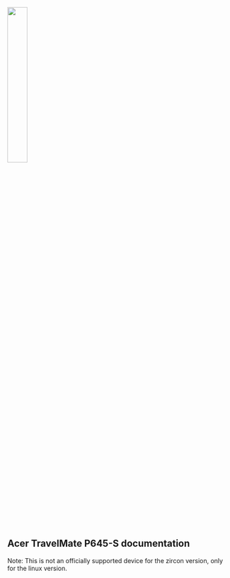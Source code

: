 <p align="left">
  <img width="30%" src="https://github.com/dahlia-os/documentation/blob/master/assets/images/logo/new/dahliaOS_logo_with_text_black.svg"
</p>

## Acer TravelMate P645-S documentation 
Note: This is not an officially supported device for the zircon version, only for the linux version.


